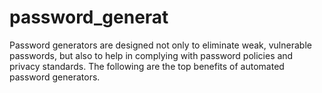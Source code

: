 # password_generat
Password generators are designed not only to eliminate weak, vulnerable passwords, but also to help in complying with password policies and privacy standards. The following are the top benefits of automated password generators.
